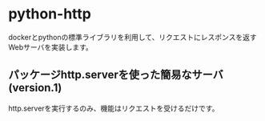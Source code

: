 # python-http

dockerとpythonの標準ライブラリを利用して、リクエストにレスポンスを返すWebサーバを実装します。

## パッケージhttp.serverを使った簡易なサーバ(version.1)

http.serverを実行するのみ、機能はリクエストを受けるだけです。
